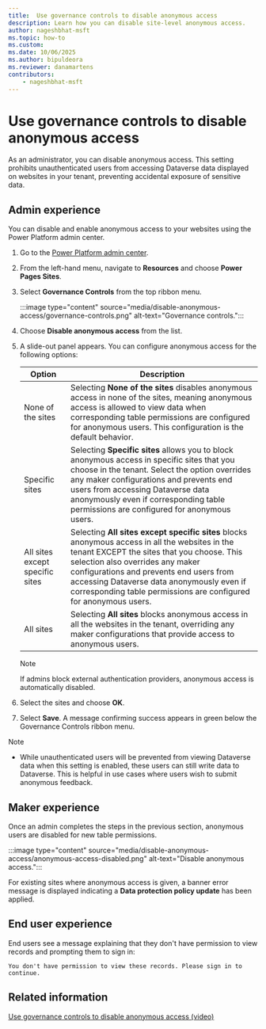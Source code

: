 ```yaml
---
title:  Use governance controls to disable anonymous access
description: Learn how you can disable site-level anonymous access.
author: nageshbhat-msft
ms.topic: how-to
ms.custom: 
ms.date: 10/06/2025
ms.author: bipuldeora
ms.reviewer: danamartens
contributors:
    - nageshbhat-msft
---
```


# Use governance controls to disable anonymous access

As an administrator, you can disable anonymous access. This setting prohibits unauthenticated users from accessing Dataverse data displayed on websites in your tenant, preventing accidental exposure of sensitive data.

## Admin experience

You can disable and enable anonymous access to your websites using the Power Platform admin center.

1. Go to the [Power Platform admin center](https://aka.ms/ppac).

1. From the left-hand menu, navigate to **Resources** and choose **Power Pages Sites**.

1. Select **Governance Controls** from the top ribbon menu.  

    :::image type="content" source="media/disable-anonymous-access/governance-controls.png" alt-text="Governance controls.":::

1. Choose **Disable anonymous access** from the list.  

1. A slide-out panel appears. You can configure anonymous access for the following options:

    | Option | Description |
    |---------|---------|
    | None of the sites | Selecting **None of the sites** disables anonymous access in none of the sites, meaning anonymous access is allowed to view data when corresponding table permissions are configured for anonymous users. This configuration is the default behavior. |
    | Specific sites | Selecting **Specific sites** allows you to block anonymous access in specific sites that you choose in the tenant. Select the option overrides any maker configurations and prevents end users from accessing Dataverse data anonymously even if corresponding table permissions are configured for anonymous users. |
    | All sites except specific sites | Selecting **All sites except specific sites** blocks anonymous access in all the websites in the tenant EXCEPT the sites that you choose. This selection also overrides any maker configurations and prevents end users from accessing Dataverse data anonymously even if corresponding table permissions are configured for anonymous users. |
    | All sites | Selecting **All sites** blocks anonymous access in all the websites in the tenant, overriding any maker configurations that provide access to anonymous users. |

    > [!NOTE]
    > If admins block external authentication providers, anonymous access is automatically disabled.
    
1. Select the sites and choose **OK**.

1. Select **Save**. A message confirming success appears in green below the Governance Controls ribbon menu.  

> [!NOTE]
> - While unauthenticated users will be prevented from viewing Dataverse data when this setting is enabled, these users can still write data to Dataverse. This is helpful in use cases where users wish to submit anonymous feedback.  

## Maker experience

Once an admin completes the steps in the previous section, anonymous users are disabled for new table permissions.

:::image type="content" source="media/disable-anonymous-access/anonymous-access-disabled.png" alt-text="Disable anonymous access.":::

For existing sites where anonymous access is given, a banner error message is displayed indicating a **Data protection policy update** has been applied.

## End user experience

End users see a message explaining that they don't have permission to view records and prompting them to sign in:

```You don't have permission to view these records. Please sign in to continue.```



## Related information

[Use governance controls to disable anonymous access (video)](https://youtu.be/F32I4P4HQNw?feature=shared)
